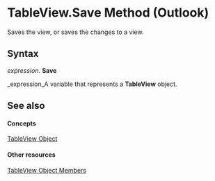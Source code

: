 
# TableView.Save Method (Outlook)

Saves the view, or saves the changes to a view.


## Syntax

 _expression_. **Save**

 _expression_A variable that represents a  **TableView** object.


## See also


#### Concepts


 [TableView Object](026e27f8-1655-060d-e8cc-87eaaf4f1510.md)
#### Other resources


 [TableView Object Members](2cc17ec6-12cf-d335-9370-d3922b45510e.md)
